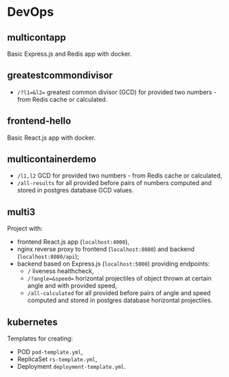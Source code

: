 # DevOps

## multicontapp
Basic Express.js and Redis app with docker.

## greatestcommondivisor
* `/?l1=&l2=` greatest common divisor (GCD) for provided two numbers - from Redis cache or calculated.

## frontend-hello
Basic React.js app with docker.

## multicontainerdemo
* `/l1,l2` GCD for provided two numbers - from Redis cache or calculated,
* `/all-results` for all provided before pairs of numbers computed and stored in postgres database GCD values.

## multi3
Project with:
* frontend React.js app (`localhost:4000`),
* nginx reverse proxy to frontend (`localhost:8080`) and backend (`localhost:8080/api`);
* backend based on Express.js (`localhost:5000`) providing endpoints:
  * `/` liveness healthcheck,
  * `/?angle=&speed=` horizontal projectiles of object thrown at certain angle and with provided speed,
  * `/all-calculated` for all provided before pairs of angle and speed computed and stored in postgres database horizontal projectiles.

## kubernetes
Templates for creating:
* POD `pod-template.yml`,
* ReplicaSet `rs-template.yml`,
* Deployment `deployment-template.yml`.
